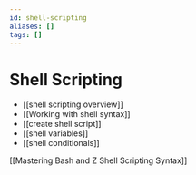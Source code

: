 ```yaml
---
id: shell-scripting
aliases: []
tags: []
---
```


# Shell Scripting

- [[shell scripting overview]]
- [[Working with shell syntax]]
- [[create shell script]]
- [[shell variables]]
- [[shell conditionals]]

[[Mastering Bash and Z Shell Scripting Syntax]]
